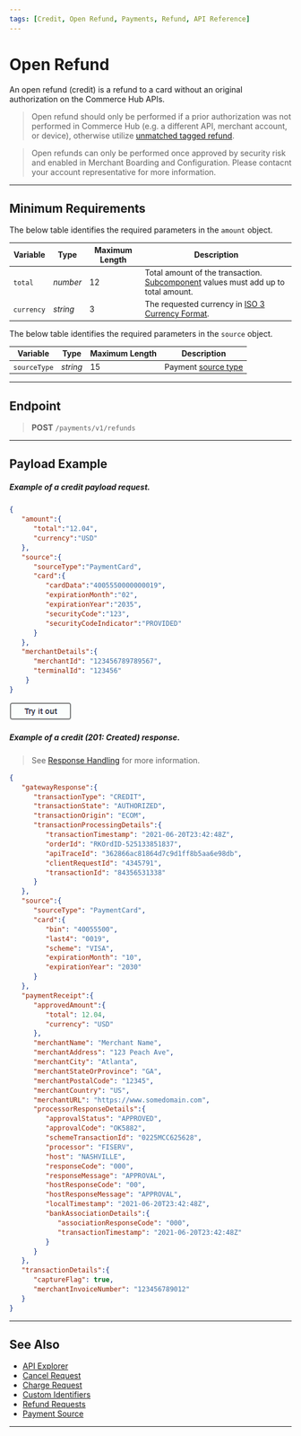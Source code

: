 ```yaml
---
tags: [Credit, Open Refund, Payments, Refund, API Reference]
---
```


# Open Refund

An open refund (credit) is a refund to a card without an original authorization on the Commerce Hub APIs.

<!-- theme: danger -->
> Open refund should only be performed if a prior authorization was not performed in Commerce Hub (e.g. a different API, merchant account, or device), otherwise utilize [unmatched tagged refund](?path=docs/Resources/API-Documents/Payments/Refund-Unmatched.md).

<!-- theme: info -->
> Open refunds can only be performed once approved by security risk and enabled in Merchant Boarding and Configuration. Please contacnt your account representative for more information.

---

## Minimum Requirements

<!--
type: tab
titles: amount, source
-->

The below table identifies the required parameters in the `amount` object.

|Variable |  Type| Maximum Length | Description |
|---------|----------|----------------|---------|
| `total` | *number* | 12 | Total amount of the transaction. [Subcomponent](?path=docs/Resources/Master-Data/Amount-Components.md) values must add up to total amount. |
| `currency` | *string* | 3 | The requested currency in [ISO 3 Currency Format](?path=docs/Resources/Master-Data/Currency-Code.md).|

<!--
type: tab
-->

The below table identifies the required parameters in the `source` object.

| Variable | Type| Maximum Length | Description |
|---------|----------|----------------|---------|
|`sourceType` | *string* | 15 | Payment [source type](?path=docs/Resources/Guides/Payment-Sources/Source-Type.md) |

<!-- type: tab-end -->

---

## Endpoint
<!-- theme: success -->
> **POST** `/payments/v1/refunds`

---

## Payload Example

<!--
type: tab
titles: Request, Response
-->

##### Example of a credit payload request.

```json
{
   "amount":{
      "total":"12.04",
      "currency":"USD"
   },
   "source":{
      "sourceType":"PaymentCard",
      "card":{
         "cardData":"4005550000000019",
         "expirationMonth":"02",
         "expirationYear":"2035",
         "securityCode":"123",
         "securityCodeIndicator":"PROVIDED"
      }
   },
   "merchantDetails":{
      "merchantId": "123456789789567",
      "terminalId": "123456"
    }
}
```

[![Try it out](../../../../assets/images/button.png)](../api/?type=post&path=/payments/v1/credits)

<!--
type: tab
-->

##### Example of a credit (201: Created) response.

<!-- theme: info -->
> See [Response Handling](?path=docs/Resources/Guides/Response-Codes/Response-Handling.md) for more information.

```json
{
   "gatewayResponse":{
      "transactionType": "CREDIT",
      "transactionState": "AUTHORIZED",
      "transactionOrigin": "ECOM",
      "transactionProcessingDetails":{
         "transactionTimestamp": "2021-06-20T23:42:48Z",
         "orderId": "RKOrdID-525133851837",
         "apiTraceId": "362866ac81864d7c9d1ff8b5aa6e98db",
         "clientRequestId": "4345791",
         "transactionId": "84356531338"
      }
   },
   "source":{
      "sourceType": "PaymentCard",
      "card":{
         "bin": "40055500",
         "last4": "0019",
         "scheme": "VISA",
         "expirationMonth": "10",
         "expirationYear": "2030"
      }
   },
   "paymentReceipt":{
      "approvedAmount":{
         "total": 12.04,
         "currency": "USD"
      },
      "merchantName": "Merchant Name",
      "merchantAddress": "123 Peach Ave",
      "merchantCity": "Atlanta",
      "merchantStateOrProvince": "GA",
      "merchantPostalCode": "12345",
      "merchantCountry": "US",
      "merchantURL": "https://www.somedomain.com",
      "processorResponseDetails":{
         "approvalStatus": "APPROVED",
         "approvalCode": "OK5882",
         "schemeTransactionId": "0225MCC625628",
         "processor": "FISERV",
         "host": "NASHVILLE",
         "responseCode": "000",
         "responseMessage": "APPROVAL",
         "hostResponseCode": "00",
         "hostResponseMessage": "APPROVAL",
         "localTimestamp": "2021-06-20T23:42:48Z",
         "bankAssociationDetails":{
            "associationResponseCode": "000",
            "transactionTimestamp": "2021-06-20T23:42:48Z"
         }
      }
   },
   "transactionDetails":{
      "captureFlag": true,
      "merchantInvoiceNumber": "123456789012"
   }
}
```

<!-- type: tab-end -->

---

## See Also

- [API Explorer](../api/?type=post&path=/payments/v1/refunds)
- [Cancel Request](?path=docs/Resources/API-Documents/Payments/Cancel.md)
- [Charge Request](?path=docs/Resources/API-Documents/Payments/Charges.md)
- [Custom Identifiers](?path=docsdocs/Resources/Guides/BYOID.md)
- [Refund Requests](?path=docs/Resources/API-Documents/Payments/Refund.md)
- [Payment Source](?path=docs/Resources/Guides/Payment-Sources/Source-Type.md)

---
